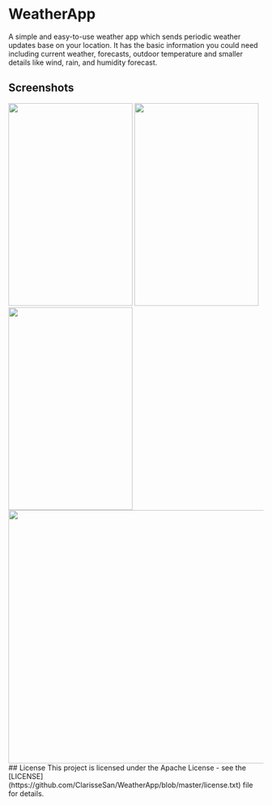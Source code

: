 # WeatherApp
A simple and easy-to-use weather app which sends periodic weather updates base on your location. 
It has the basic information you could need including current weather, forecasts, outdoor temperature and smaller details like wind, rain, and humidity forecast.
## Screenshots
<img src="https://cloud.githubusercontent.com/assets/16929740/19261349/17ad492a-8fc3-11e6-94ff-c613904f6ab2.png" width="245" height="400" >
<img src="https://cloud.githubusercontent.com/assets/16929740/19261356/1b8cb7f6-8fc3-11e6-8f83-bbc710fa5d88.png" width="245" height="400" >
<img src="https://cloud.githubusercontent.com/assets/16929740/19261360/212159ec-8fc3-11e6-9c9c-9a4349e7ec5c.png" width="245" height="400" >
<img src="https://cloud.githubusercontent.com/assets/16929740/19261699/84fe925c-8fc5-11e6-89af-8b937409ff65.png" width="745" height="500" >
## License
This project is licensed under the Apache License - see the [LICENSE](https://github.com/ClarisseSan/WeatherApp/blob/master/license.txt) file for details.


